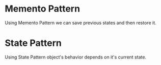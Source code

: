 # Memento Pattern
Using Memento Pattern we can save previous states and then restore it. 

# State Pattern
Using State Pattern object's behavior depends on it's current state.
